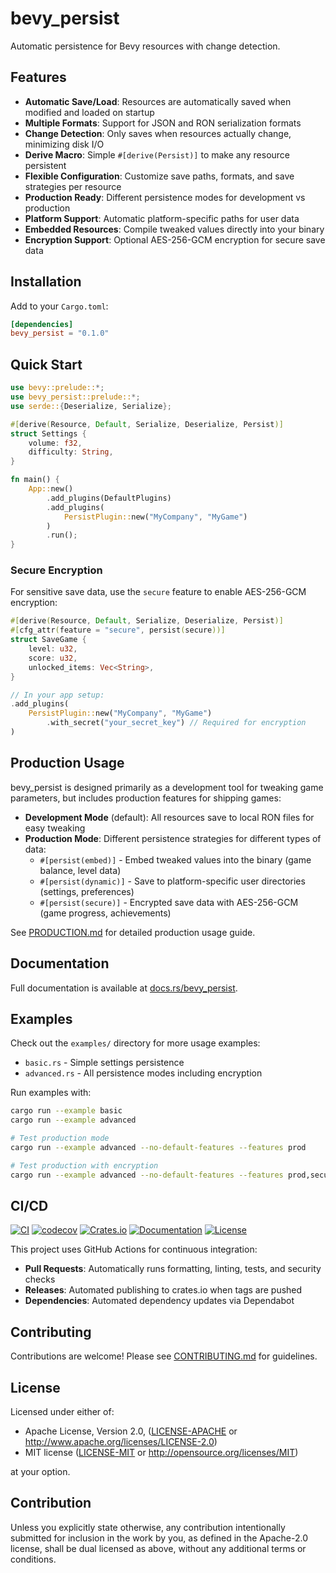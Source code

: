 # bevy_persist

Automatic persistence for Bevy resources with change detection.

## Features

- **Automatic Save/Load**: Resources are automatically saved when modified and loaded on startup
- **Multiple Formats**: Support for JSON and RON serialization formats  
- **Change Detection**: Only saves when resources actually change, minimizing disk I/O
- **Derive Macro**: Simple `#[derive(Persist)]` to make any resource persistent
- **Flexible Configuration**: Customize save paths, formats, and save strategies per resource
- **Production Ready**: Different persistence modes for development vs production
- **Platform Support**: Automatic platform-specific paths for user data
- **Embedded Resources**: Compile tweaked values directly into your binary
- **Encryption Support**: Optional AES-256-GCM encryption for secure save data

## Installation

Add to your `Cargo.toml`:

```toml
[dependencies]
bevy_persist = "0.1.0"
```

## Quick Start

```rust
use bevy::prelude::*;
use bevy_persist::prelude::*;
use serde::{Deserialize, Serialize};

#[derive(Resource, Default, Serialize, Deserialize, Persist)]
struct Settings {
    volume: f32,
    difficulty: String,
}

fn main() {
    App::new()
        .add_plugins(DefaultPlugins)
        .add_plugins(
            PersistPlugin::new("MyCompany", "MyGame")
        )
        .run();
}
```

### Secure Encryption

For sensitive save data, use the `secure` feature to enable AES-256-GCM encryption:

```rust
#[derive(Resource, Default, Serialize, Deserialize, Persist)]
#[cfg_attr(feature = "secure", persist(secure))]
struct SaveGame {
    level: u32,
    score: u32,
    unlocked_items: Vec<String>,
}

// In your app setup:
.add_plugins(
    PersistPlugin::new("MyCompany", "MyGame")
        .with_secret("your_secret_key") // Required for encryption
)
```

## Production Usage

bevy_persist is designed primarily as a development tool for tweaking game parameters, but includes production features for shipping games:

- **Development Mode** (default): All resources save to local RON files for easy tweaking
- **Production Mode**: Different persistence strategies for different types of data:
  - `#[persist(embed)]` - Embed tweaked values into the binary (game balance, level data)
  - `#[persist(dynamic)]` - Save to platform-specific user directories (settings, preferences) 
  - `#[persist(secure)]` - Encrypted save data with AES-256-GCM (game progress, achievements)

See [PRODUCTION.md](PRODUCTION.md) for detailed production usage guide.

## Documentation

Full documentation is available at [docs.rs/bevy_persist](https://docs.rs/bevy_persist).

## Examples

Check out the `examples/` directory for more usage examples:
- `basic.rs` - Simple settings persistence
- `advanced.rs` - All persistence modes including encryption

Run examples with:
```bash
cargo run --example basic
cargo run --example advanced

# Test production mode
cargo run --example advanced --no-default-features --features prod

# Test production with encryption
cargo run --example advanced --no-default-features --features prod,secure
```

## CI/CD

[![CI](https://github.com/Alex-Gilbert/bevy_persist/actions/workflows/ci.yml/badge.svg)](https://github.com/Alex-Gilbert/bevy_persist/actions/workflows/ci.yml)
[![codecov](https://codecov.io/gh/Alex-Gilbert/bevy_persist/branch/main/graph/badge.svg)](https://codecov.io/gh/Alex-Gilbert/bevy_persist)
[![Crates.io](https://img.shields.io/crates/v/bevy_persist.svg)](https://crates.io/crates/bevy_persist)
[![Documentation](https://docs.rs/bevy_persist/badge.svg)](https://docs.rs/bevy_persist)
[![License](https://img.shields.io/crates/l/bevy_persist.svg)](./LICENSE-MIT)

This project uses GitHub Actions for continuous integration:

- **Pull Requests**: Automatically runs formatting, linting, tests, and security checks
- **Releases**: Automated publishing to crates.io when tags are pushed
- **Dependencies**: Automated dependency updates via Dependabot

## Contributing

Contributions are welcome! Please see [CONTRIBUTING.md](.github/CONTRIBUTING.md) for guidelines.

## License

Licensed under either of:

- Apache License, Version 2.0, ([LICENSE-APACHE](LICENSE-APACHE) or http://www.apache.org/licenses/LICENSE-2.0)
- MIT license ([LICENSE-MIT](LICENSE-MIT) or http://opensource.org/licenses/MIT)

at your option.

## Contribution

Unless you explicitly state otherwise, any contribution intentionally submitted
for inclusion in the work by you, as defined in the Apache-2.0 license, shall be
dual licensed as above, without any additional terms or conditions.